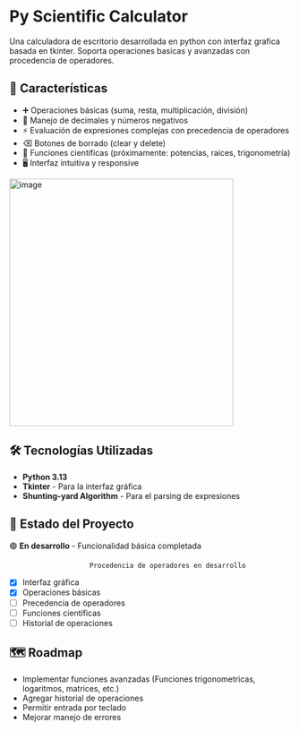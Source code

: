 # Py Scientific Calculator
Una calculadora de escritorio desarrollada en python con interfaz grafica basada en tkinter. Soporta operaciones basicas y avanzadas con procedencia de operadores.

## 🚀 Características

- ➕ Operaciones básicas (suma, resta, multiplicación, división)
- 🔢 Manejo de decimales y números negativos
- ⚡ Evaluación de expresiones complejas con precedencia de operadores
- ⌫ Botones de borrado (clear y delete)
- 🧮 Funciones científicas (próximamente: potencias, raíces, trigonometría)
- 🖥️ Interfaz intuitiva y responsive

<img width="400" height="442" alt="image" src="https://github.com/user-attachments/assets/a107bc5d-b2bd-402e-9e86-0973505c4700" />

## 🛠️ Tecnologías Utilizadas

- **Python 3.13**
- **Tkinter** - Para la interfaz gráfica
- **Shunting-yard Algorithm** - Para el parsing de expresiones

## 📌 Estado del Proyecto

🟢 **En desarrollo** - Funcionalidad básica completada
                        
                        Procedencia de operadores en desarrollo
- [x] Interfaz gráfica
- [x] Operaciones básicas
- [ ] Precedencia de operadores
- [ ] Funciones científicas
- [ ] Historial de operaciones

## 🗺️ Roadmap

- Implementar funciones avanzadas (Funciones trigonometricas, logaritmos, matrices, etc.)
- Agregar historial de operaciones
- Permitir entrada por teclado
- Mejorar manejo de errores
